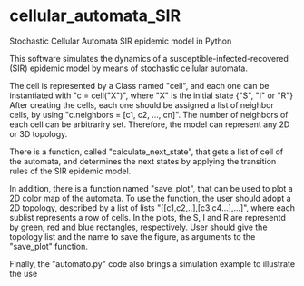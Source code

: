 # cellular_automata_SIR
Stochastic Cellular Automata SIR epidemic model in Python

This software simulates the dynamics of a susceptible-infected-recovered (SIR) epidemic model by means of stochastic cellular automata.

The cell is represented by a Class named "cell", and each one can be instantiated with "c = cell("X")", where "X" is the initial state {"S", "I" or "R"}
After creating the cells, each one should be assigned a list of neighbor cells, by using "c.neighbors = [c1, c2, ..., cn]".
The number of neighbors of each cell can be arbitrariry set. Therefore, the model can represent any 2D or 3D topology.

There is a function, called "calculate_next_state", that gets a list of cell of the automata, and determines the next states by applying the transition rules of the SIR epidemic model.

In addition, there is a function named "save_plot", that can be used to plot a 2D color map of the automata. To use the function, the user should adopt a 2D topology, described by a list of lists "[[c1,c2,..],[c3,c4...],...]", where each sublist represents a row of cells. In the plots, the S, I and R are representd by green, red and blue rectangles, respectively.
User should give the topology list and the name to save the figure, as arguments to the "save_plot" function.

Finally, the "automato.py" code also brings a simulation example to illustrate the use
